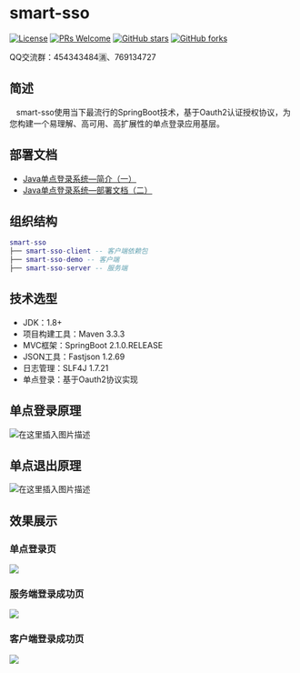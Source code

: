 # smart-sso
[![License](https://img.shields.io/badge/license-MIT-blue.svg)](http://opensource.org/licenses/MIT)
[![PRs Welcome](https://img.shields.io/badge/PRs-welcome-brightgreen.svg)](https://github.com/a466350665/smart-sso/pulls)
[![GitHub stars](https://img.shields.io/github/stars/a466350665/smart-sso.svg?style=social&label=Stars)](https://github.com/a466350665/smart-sso)
[![GitHub forks](https://img.shields.io/github/forks/a466350665/smart-sso.svg?style=social&label=Fork)](https://github.com/a466350665/smart-sso)

QQ交流群：454343484🈵、769134727

## 简述
    smart-sso使用当下最流行的SpringBoot技术，基于Oauth2认证授权协议，为您构建一个易理解、高可用、高扩展性的单点登录应用基层。
 
## 部署文档
- [Java单点登录系统—简介（一）](https://blog.csdn.net/a466350665/article/details/54140411)
- [Java单点登录系统—部署文档（二）](http://blog.csdn.net/a466350665/article/details/79628553)

## 组织结构

```lua
smart-sso
├── smart-sso-client -- 客户端依赖包
├── smart-sso-demo -- 客户端
├── smart-sso-server -- 服务端
```

## 技术选型
- JDK：1.8+
- 项目构建工具：Maven 3.3.3
- MVC框架：SpringBoot 2.1.0.RELEASE
- JSON工具：Fastjson 1.2.69
- 日志管理：SLF4J 1.7.21
- 单点登录：基于Oauth2协议实现

## 单点登录原理
![在这里插入图片描述](https://img-blog.csdnimg.cn/20201030135621138.png?x-oss-process=image/watermark,type_ZmFuZ3poZW5naGVpdGk,shadow_10,text_aHR0cHM6Ly9ibG9nLmNzZG4ubmV0L2E0NjYzNTA2NjU=,size_16,color_FFFFFF,t_70#pic_center)


## 单点退出原理
![在这里插入图片描述](https://img-blog.csdnimg.cn/20201030135632203.png?x-oss-process=image/watermark,type_ZmFuZ3poZW5naGVpdGk,shadow_10,text_aHR0cHM6Ly9ibG9nLmNzZG4ubmV0L2E0NjYzNTA2NjU=,size_16,color_FFFFFF,t_70#pic_center)


## 效果展示
### 单点登录页
![](https://img-blog.csdnimg.cn/20201015151854846.jpg?x-oss-process=image/watermark,type_ZmFuZ3poZW5naGVpdGk,shadow_10,text_aHR0cHM6Ly9ibG9nLmNzZG4ubmV0L2E0NjYzNTA2NjU=,size_16,color_FFFFFF,t_70#pic_center)


### 服务端登录成功页
![](https://img-blog.csdnimg.cn/20201015152254717.jpg?x-oss-process=image/watermark,type_ZmFuZ3poZW5naGVpdGk,shadow_10,text_aHR0cHM6Ly9ibG9nLmNzZG4ubmV0L2E0NjYzNTA2NjU=,size_16,color_FFFFFF,t_70#pic_center)

### 客户端登录成功页
![](https://img-blog.csdnimg.cn/20201020163349855.png?x-oss-process=image/watermark,type_ZmFuZ3poZW5naGVpdGk,shadow_10,text_aHR0cHM6Ly9ibG9nLmNzZG4ubmV0L2E0NjYzNTA2NjU=,size_16,color_FFFFFF,t_70#pic_center)